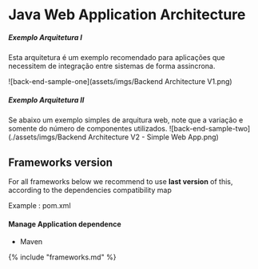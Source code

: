# Java Web Application Architecture

##### Exemplo Arquitetura I
Esta arquitetura é um exemplo recomendado para aplicações que necessitem de integração entre sistemas de forma assincrona.

![back-end-sample-one](assets/imgs/Backend Architecture V1.png)

##### Exemplo Arquitetura II
Se abaixo um exemplo simples de arquitura web, note que a variação e somente do número de componentes utilizados.
![back-end-sample-two](./assets/imgs/Backend Architecture V2 - Simple Web App.png)


## Frameworks version
For all frameworks below we recommend to use **last version** of this, according to the dependencies compatibility map

Example : pom.xml

#### Manage Application dependence
* Maven

{% include "frameworks.md" %}
